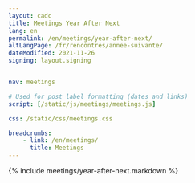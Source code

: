 ```yaml
---
layout: cadc
title: Meetings Year After Next
lang: en
permalink: /en/meetings/year-after-next/
altLangPage: /fr/rencontres/annee-suivante/
dateModified: 2021-11-26
signing: layout.signing


nav: meetings

# Used for post label formatting (dates and links)
script: [/static/js/meetings/meetings.js]

css: /static/css/meetings.css

breadcrumbs:
    - link: /en/meetings/
      title: Meetings
---
```


{% include meetings/year-after-next.markdown %}
